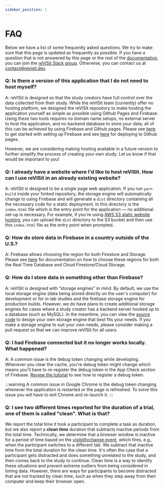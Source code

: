 ```yaml
---
sidebar_position: 1
---
```



# FAQ 

Below we have a list of some frequently asked questions. We try to make sure that this page is updated as frequently as possible. If you have a question that is not answered by this page or the rest of the [documentation](../introduction/), you can join the [reVISit Slack group](https://join.slack.com/t/revisit-nsf/shared_invite/zt-2g1lwcq5y-Yae8eBEbMO~r7tP~ZQ7Cig). Otherwise, you can contact us at [contact@revisit.dev](mailto:contact@revisit.dev).


### Q: Is there a version of this application that I do not need to host myself?

A: reVISit is designed so that the study creators have full control over the data collected from their study. While the reVISit team (currently) offer no hosting platform, we designed the reVISit repository to make hosting the application yourself as simple as possible using Github Pages and Firebase. Using these two tools requires no domain name setups, no external server to host the application, and no backend database to store your data; all of this can be achieved by using Firebase and Github pages. Please see [here](../data-and-deployment/firebase-setup) to get started with setting up Firebase and see [here](../data-and-deployment/deploying-to-static-website) for deploying to Github pages. 

However, we are considering making hosting available in a future version to further simplify the process of creating your own study. Let us know if that would be important to you!


### Q: I already have a website where I'd like to host reVISit. How can I use reVISit in an already existing website?

A: reVISit is designed to be a single page web application. If you run `yarn build` inside your forked repository, the storage engine will automatically change to using Firebase and will generate a `dist` directory containing all the necessary code for a static deployment. In this directory is the `index.html` file which is the entry point for the application — no additional set-up is necessary. For example, if you're using <a href="https://docs.aws.amazon.com/AmazonS3/latest/userguide/WebsiteHosting.html" target="_blank">AWS S3 static website hosting</a>, you can upload the `dist` directory to the S3 bucket and then use this `index.html` file as the entry point when prompted.

### Q: How do store data in Firebase in a country outside of the U.S.?

A: Firebase allows choosing the region for both Firestore and Storage. Please see <a href="https://firebase.google.com/docs/firestore/locations" target="_blank">here</a> for documentation on how to choose these regions for both the Real Time Database and Cloud Firestore/Cloud Storage.


### Q: How do I store data in something other than Firebase?

A: reVISit is designed with “storage engines” in mind. By default, we use the local storage engine (data being stored directly on the user's computer) for development or for in-lab studies and the firebase storage engine for production builds. However, we do have plans to create additional storage engines for cases where a study creator has a backend server hooked up to a database (such as MySQL). In the meantime, you can view the <a href="https://github.com/revisit-studies/study/tree/main/src/storage/engines" target="_blank">source code</a> to design your own storage engine that best fits your needs. If you make a storage engine to suit your own needs, please consider making a pull request so that we can improve reVISit for all users.

### Q: I had Firebase connected but it no longer works locally. What happened?

A: A common issue is the debug token changing while developing. Whenever you clear the cache, you're debug token might change which means you'll have to re-register the debug token in the App Check section of Firebase. [Review the tutorial](../data-and-deployment/firebase-setup#adding-an-app-to-the-firebase-project) to see how to register a debug token.

:::warning
A common issue in Google Chrome is the debug token changing whenever the application is restarted or the page is refreshed. To solve this issue you will have to exit Chrome and re-launch it.
:::

### Q: I see two different times reported for the duration of a trial, one of them is called "clean". What is that? 

We report the total time it took a participant to complete a task as duration, but we also report a **clean time** duration that subtracts inactive periods from the total time. Technically, we determine that a browser window is inactive for a period of time based on the [visibilitychange event](https://developer.mozilla.org/en-US/docs/Web/API/Document/visibilitychange_event), which fires, e.g., when the participant switches to a different tab. We subtract that inactive time from the total duration for the clean time. It's often the case that a participant gets distracted and does something unrelated to the study, and then comes back to the study to continue. Clean time is a way to identify these situations and prevent extreme outliers from being considered in timing data. However, there are ways for participants to become distracted that are not tracked by clean time, such as when they step away from their computer and keep their browser open. 
